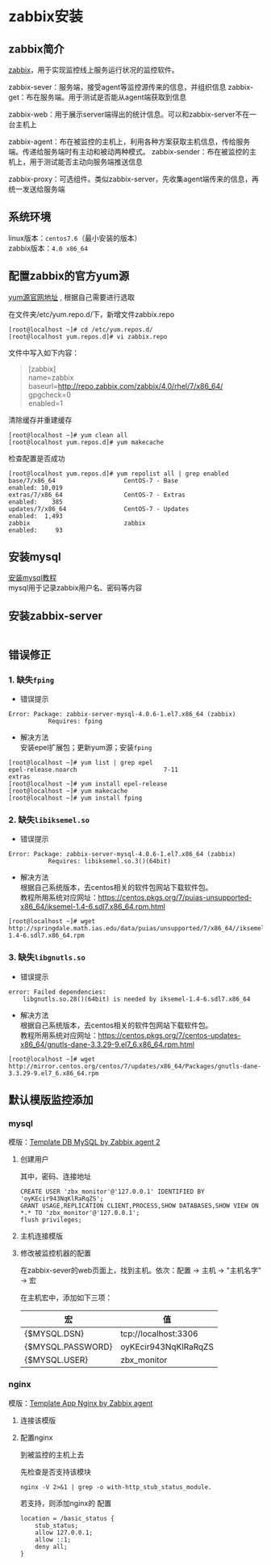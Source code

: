 # zabbix安装

## zabbix简介

[zabbix](https://www.zabbix.com/)，用于实现监控线上服务运行状况的监控软件。  

zabbix-sever：服务端，接受agent等监控源传来的信息，并组织信息
zabbix-get：布在服务端。用于测试是否能从agent端获取到信息

zabbix-web：用于展示server端得出的统计信息。可以和zabbix-server不在一台主机上

zabbix-agent：布在被监控的主机上，利用各种方案获取主机信息，传给服务端。传递给服务端时有主动和被动两种模式。
zabbix-sender：布在被监控的主机上，用于测试能否主动向服务端推送信息

zabbix-proxy：可选组件。类似zabbix-server，先收集agent端传来的信息，再统一发送给服务端

## 系统环境

linux版本：`centos7.6`（最小安装的版本）  
zabbix版本：`4.0 x86_64`

## 配置zabbix的官方yum源

[yum源官网地址](http://repo.zabbix.com/) ,  根据自己需要进行选取

在文件夹/etc/yum.repo.d/下，新增文件zabbix.repo

``` shell
[root@localhost ~]# cd /etc/yum.repos.d/
[root@localhost yum.repos.d]# vi zabbix.repo
```

文件中写入如下内容：

> [zabbix]  
> name=zabbix  
> baseurl=<http://repo.zabbix.com/zabbix/4.0/rhel/7/x86_64/>  
> gpgcheck=0  
> enabled=1  

清除缓存并重建缓存

``` shell
[root@localhost ~]# yum clean all
[root@localhost yum.repos.d]# yum makecache
```

检查配置是否成功

``` shell
[root@localhost yum.repos.d]# yum repolist all | grep enabled
base/7/x86_64                   CentOS-7 - Base                  enabled: 10,019
extras/7/x86_64                 CentOS-7 - Extras                enabled:    385
updates/7/x86_64                CentOS-7 - Updates               enabled:  1,493
zabbix                          zabbix                           enabled:     93
```

## 安装mysql

[安装mysql教程](/数据库/mysql/Centos7.6安装Mysql.md)  
mysql用于记录zabbix用户名、密码等内容

## 安装zabbix-server

``` shell

```

## 错误修正

### 1. 缺失`fping`

* 错误提示

``` shell
Error: Package: zabbix-server-mysql-4.0.6-1.el7.x86_64 (zabbix)
           Requires: fping
```

* 解决方法  
  安装epel扩展包；更新yum源；安装`fping`

``` shell
[root@localhost ~]# yum list | grep epel
epel-release.noarch                        7-11                        extras
[root@localhost ~]# yum install epel-release
[root@localhost ~]# yum makecache
[root@localhost ~]# yum install fping
```

### 2. 缺失`libiksemel.so`

* 错误提示

``` shell
Error: Package: zabbix-server-mysql-4.0.6-1.el7.x86_64 (zabbix)
           Requires: libiksemel.so.3()(64bit)
```

* 解决方法  
  根据自己系统版本，去centos相关的软件包网站下载软件包。  
  教程所用系统对应网址：<https://centos.pkgs.org/7/puias-unsupported-x86_64/iksemel-1.4-6.sdl7.x86_64.rpm.html>

``` shell
[root@localhost ~]# wget http://springdale.math.ias.edu/data/puias/unsupported/7/x86_64//iksemel-1.4-6.sdl7.x86_64.rpm
```

### 3. 缺失`libgnutls.so`

* 错误提示

``` shell
error: Failed dependencies:
    libgnutls.so.28()(64bit) is needed by iksemel-1.4-6.sdl7.x86_64
```

* 解决方法  
  根据自己系统版本，去centos相关的软件包网站下载软件包。  
  教程所用系统对应网址：<https://centos.pkgs.org/7/centos-updates-x86_64/gnutls-dane-3.3.29-9.el7_6.x86_64.rpm.html>

``` shell
[root@localhost ~]# wget http://mirror.centos.org/centos/7/updates/x86_64/Packages/gnutls-dane-3.3.29-9.el7_6.x86_64.rpm
```
## 默认模版监控添加

### mysql

模版：[Template DB MySQL by Zabbix agent 2](https://git.zabbix.com/projects/ZBX/repos/zabbix/browse/src/go/plugins/mysql/README.md)

1. 创建用户

   其中，密码、连接地址

   ```mysql
   CREATE USER 'zbx_monitor'@'127.0.0.1' IDENTIFIED BY 'oyKEcir943NqKlRaRqZS';
   GRANT USAGE,REPLICATION CLIENT,PROCESS,SHOW DATABASES,SHOW VIEW ON *.* TO 'zbx_monitor'@'127.0.0.1';
   flush privileges;
   ```

2. 主机连接模版

3. 修改被监控机器的配置

   在zabbix-sever的web页面上，找到主机。依次：配置 -> 主机 -> "主机名字" -> 宏

   在主机宏中，添加如下三项：

   | 宏                | 值                   |
   | ----------------- | -------------------- |
   | {$MYSQL.DSN}      | tcp://localhost:3306 |
   | {$MYSQL.PASSWORD} | oyKEcir943NqKlRaRqZS |
   | {$MYSQL.USER}     | zbx_monitor          |

### nginx

模版：[Template App Nginx by Zabbix agent](https://www.zabbix.com/cn/integrations/nginx#tab:official2)

1. 连接该模版

2. 配置nginx

   到被监控的主机上去

   先检查是否支持该模块

   ```
   nginx -V 2>&1 | grep -o with-http_stub_status_module.
   ```

   若支持，则添加nginx的 配置

   ```
   location = /basic_status {
       stub_status;
       allow 127.0.0.1;
       allow ::1;
       deny all;
   }
   ```